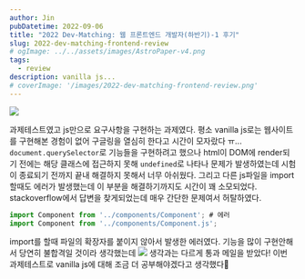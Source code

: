 ```yaml
---
author: Jin
pubDatetime: 2022-09-06
title: "2022 Dev-Matching: 웹 프론트엔드 개발자(하반기)-1 후기"
slug: 2022-dev-matching-frontend-review
# ogImage: ../../assets/images/AstroPaper-v4.png
tags:
  - review
description: vanilla js...
# coverImage: '/images/2022-dev-matching-frontend-review.png'
---
```


![](https://velog.velcdn.com/images/hojin9622/post/63d4a5a6-78af-4d91-bf69-eeca97bd6b57/image.png)

과제테스트였고 js만으로 요구사항을 구현하는 과제였다.
평소 vanilla js로는 웹사이트를 구현해본 경험이 없어 구글링을 열심히 한다고 시간이 모자랐다 ㅠ...
`document.querySelector`로 기능들을 구현하려고 했으나 html이 DOM에 render되기 전에는 해당 클래스에 접근하지 못해 `undefined`로 나타나 문제가 발생하였는데 시험이 종료되기 전까지 끝내 해결하지 못해서 너무 아쉬웠다.
그리고 다른 js파일을 import 할때도 에러가 발생했는데 이 부분을 해결하기까지도 시간이 꽤 소모되었다.
stackoverflow에서 답변을 찾게되었는데 매우 간단한 문제여서 허탈하였다.

```js
import Component from '../components/Component'; # 에러
import Component from '../components/Component.js';
```

import를 할때 파일의 확장자를 붙이지 않아서 발생한 에러였다.
기능을 많이 구현안해서 당연히 불합격일 것이라 생각했는데
![](https://velog.velcdn.com/images/hojin9622/post/3fa27048-1d47-4530-963a-918248a60527/image.png)
생각과는 다르게 통과 메일을 받았다!
이번 과제테스트로 vanilla js에 대해 조금 더 공부해야겠다고 생각했다👏
